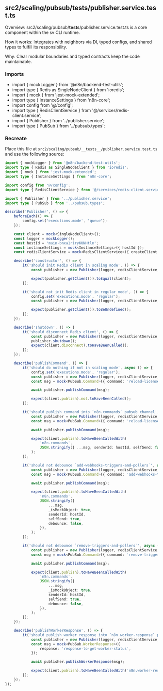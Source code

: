 ## src2/scaling/pubsub/__tests__/publisher.service.test.ts

Overview: src2/scaling/pubsub/__tests__/publisher.service.test.ts is a core component within the sv CLI runtime.

How it works: Integrates with neighbors via DI, typed configs, and shared types to fulfill its responsibility.

Why: Clear modular boundaries and typed contracts keep the code maintainable.

### Imports

- import { mockLogger } from '@n8n/backend-test-utils';
- import type { Redis as SingleNodeClient } from 'ioredis';
- import { mock } from 'jest-mock-extended';
- import type { InstanceSettings } from 'n8n-core';
- import config from '@/config';
- import type { RedisClientService } from '@/services/redis-client.service';
- import { Publisher } from '../publisher.service';
- import type { PubSub } from '../pubsub.types';

### Recreate

Place this file at `src2/scaling/pubsub/__tests__/publisher.service.test.ts` and use the following source:

```ts
import { mockLogger } from '@n8n/backend-test-utils';
import type { Redis as SingleNodeClient } from 'ioredis';
import { mock } from 'jest-mock-extended';
import type { InstanceSettings } from 'n8n-core';

import config from '@/config';
import type { RedisClientService } from '@/services/redis-client.service';

import { Publisher } from '../publisher.service';
import type { PubSub } from '../pubsub.types';

describe('Publisher', () => {
	beforeEach(() => {
		config.set('executions.mode', 'queue');
	});

	const client = mock<SingleNodeClient>();
	const logger = mockLogger();
	const hostId = 'main-bnxa1riryKUNHtln';
	const instanceSettings = mock<InstanceSettings>({ hostId });
	const redisClientService = mock<RedisClientService>({ createClient: () => client });

	describe('constructor', () => {
		it('should init Redis client in scaling mode', () => {
			const publisher = new Publisher(logger, redisClientService, instanceSettings);

			expect(publisher.getClient()).toEqual(client);
		});

		it('should not init Redis client in regular mode', () => {
			config.set('executions.mode', 'regular');
			const publisher = new Publisher(logger, redisClientService, instanceSettings);

			expect(publisher.getClient()).toBeUndefined();
		});
	});

	describe('shutdown', () => {
		it('should disconnect Redis client', () => {
			const publisher = new Publisher(logger, redisClientService, instanceSettings);
			publisher.shutdown();
			expect(client.disconnect).toHaveBeenCalled();
		});
	});

	describe('publishCommand', () => {
		it('should do nothing if not in scaling mode', async () => {
			config.set('executions.mode', 'regular');
			const publisher = new Publisher(logger, redisClientService, instanceSettings);
			const msg = mock<PubSub.Command>({ command: 'reload-license' });

			await publisher.publishCommand(msg);

			expect(client.publish).not.toHaveBeenCalled();
		});

		it('should publish command into `n8n.commands` pubsub channel', async () => {
			const publisher = new Publisher(logger, redisClientService, instanceSettings);
			const msg = mock<PubSub.Command>({ command: 'reload-license' });

			await publisher.publishCommand(msg);

			expect(client.publish).toHaveBeenCalledWith(
				'n8n.commands',
				JSON.stringify({ ...msg, senderId: hostId, selfSend: false, debounce: true }),
			);
		});

		it('should not debounce `add-webhooks-triggers-and-pollers`', async () => {
			const publisher = new Publisher(logger, redisClientService, instanceSettings);
			const msg = mock<PubSub.Command>({ command: 'add-webhooks-triggers-and-pollers' });

			await publisher.publishCommand(msg);

			expect(client.publish).toHaveBeenCalledWith(
				'n8n.commands',
				JSON.stringify({
					...msg,
					_isMockObject: true,
					senderId: hostId,
					selfSend: true,
					debounce: false,
				}),
			);
		});

		it('should not debounce `remove-triggers-and-pollers`', async () => {
			const publisher = new Publisher(logger, redisClientService, instanceSettings);
			const msg = mock<PubSub.Command>({ command: 'remove-triggers-and-pollers' });

			await publisher.publishCommand(msg);

			expect(client.publish).toHaveBeenCalledWith(
				'n8n.commands',
				JSON.stringify({
					...msg,
					_isMockObject: true,
					senderId: hostId,
					selfSend: true,
					debounce: false,
				}),
			);
		});
	});

	describe('publishWorkerResponse', () => {
		it('should publish worker response into `n8n.worker-response` pubsub channel', async () => {
			const publisher = new Publisher(logger, redisClientService, instanceSettings);
			const msg = mock<PubSub.WorkerResponse>({
				response: 'response-to-get-worker-status',
			});

			await publisher.publishWorkerResponse(msg);

			expect(client.publish).toHaveBeenCalledWith('n8n.worker-response', JSON.stringify(msg));
		});
	});
});

```
